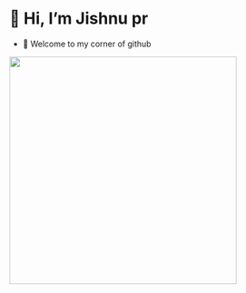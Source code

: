 # 👋 Hi, I’m Jishnu pr
- 👀 Welcome to my corner of github

<img src="https://cdn.dribbble.com/users/1025838/screenshots/6220885/devguy3.gif" width="400px">

